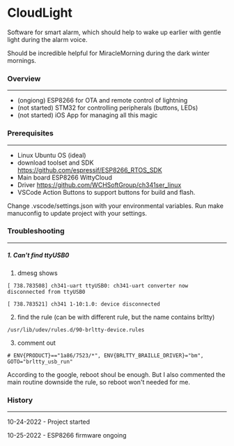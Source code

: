 CloudLight
===
Software for smart alarm, which should help to wake up earlier with gentle light during the alarm voice.

Should be incredible helpful for MiracleMorning during the dark winter mornings.

### Overview
---
- (ongiong) ESP8266 for OTA and remote control of lightning
- (not started) STM32 for controlling peripherals (buttons, LEDs)
- (not started) iOS App for managing all this magic


### Prerequisites
---
- Linux Ubuntu OS (ideal)
- download toolset and SDK https://github.com/espressif/ESP8266_RTOS_SDK
- Main board ESP8266 WittyCloud
- Driver https://github.com/WCHSoftGroup/ch341ser_linux
- VSCode Action Buttons to support buttons for build and flash.

Change .vscode/settings.json with your environmental variables.
Run make manuconfig to update project with your settings.


### Troubleshooting
---
##### 1. Can't find ttyUSB0

1. dmesg shows
```
[ 738.783508] ch341-uart ttyUSB0: ch341-uart converter now disconnected from ttyUSB0

[ 738.783521] ch341 1-10:1.0: device disconnected

```

2. find the rule (can be with different rule, but the name contains brltty)

```
/usr/lib/udev/rules.d/90-brltty-device.rules

```

3. comment out

```
# ENV{PRODUCT}=="1a86/7523/*", ENV{BRLTTY_BRAILLE_DRIVER}="bm", GOTO="brltty_usb_run"

```

According to the google, reboot shoul be enough. But I also commented the main routine downside the rule, so reboot won't needed for me.

### History
---
10-24-2022 - Project started

10-25-2022 - ESP8266 firmware ongoing
